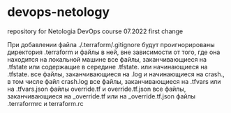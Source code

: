 # devops-netology
repository for Netologia DevOps course 07.2022
first change

При добавлении файла ./.terraform/.gitignore будут проигнорированы 
директория .terraform и файлы в ней, вне зависимости от того, где она находится на локальной машине
все файлы, заканчивающиеся на .tfstate или содержащие в середине .tfstate. или начинающиеся на .tfstate. 
все файлы, заканчивающиеся на .log и начинающиеся на crash., в том числе файл crash.log
все файлы, заканчивающиеся на .tfvars или на .tfvars.json
файлы override.tf и override.tf.json
все файлы, заканчивающиеся на _override.tf или на _override.tf.json
файлы .terraformrc и terraform.rc
